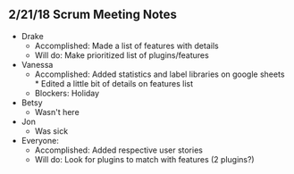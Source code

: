 ## 2/21/18 Scrum Meeting Notes

* Drake
    * Accomplished: Made a list of features with details
    * Will do: Make prioritized list of plugins/features
* Vanessa
    * Accomplished: Added statistics and label libraries on google sheets
          * Edited a little bit of details on features list
    * Blockers: Holiday
* Betsy
    * Wasn't here
* Jon
    * Was sick
* Everyone:
    * Accomplished: Added respective user stories
    * Will do: Look for plugins to match with features (2 plugins?)